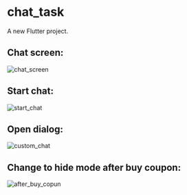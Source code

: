 # chat_task

A new Flutter project.

## Chat screen:

![chat_screen](https://github.com/user-attachments/assets/d7855679-b40b-4d66-9e0e-91f5ac5ee405)

## Start chat:

![start_chat](https://github.com/user-attachments/assets/6ec60767-c896-47c7-b64a-3566fe575188)


## Open dialog:
![custom_chat](https://github.com/user-attachments/assets/a2c4ea9b-9a0a-4b2c-81ea-32eea5ab956c)


## Change to hide mode after buy coupon:
![after_buy_copun](https://github.com/user-attachments/assets/e5f22683-4f8f-4516-aebc-2d0318363c47)
